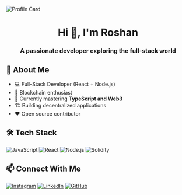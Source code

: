 ![Profile Card](https://cardivo.vercel.app/api?name=ROSHAN&description=Full-Stack%20Dev%20%7C%20Blockchain%20Enthusiast&image=https://avatars.githubusercontent.com/u/90826638?v=4&s=100&backgroundColor=%23ecf0f1&instagram=_roshan_p_r&github=roshanx0&pattern=leaf&colorPattern=%23eaeaea)

<h1 align="center">Hi 👋, I'm Roshan</h1>
<h3 align="center">A passionate developer exploring the full-stack world</h3>

## 🚀 About Me
- 💻 Full-Stack Developer (React + Node.js)
- 🔗 Blockchain enthusiast
- 🌱 Currently mastering **TypeScript and Web3**
- 🏗️ Building decentralized applications
- ❤️ Open source contributor

## 🛠 Tech Stack
![JavaScript](https://img.shields.io/badge/-JavaScript-F7DF1E?style=flat&logo=javascript&logoColor=black)
![React](https://img.shields.io/badge/-React-61DAFB?style=flat&logo=react&logoColor=black)
![Node.js](https://img.shields.io/badge/-Node.js-339933?style=flat&logo=node.js&logoColor=white)
![Solidity](https://img.shields.io/badge/-Solidity-363636?style=flat&logo=solidity&logoColor=white)

## 📫 Connect With Me
[![Instagram](https://img.shields.io/badge/Instagram-%23E4405F.svg?style=for-the-badge&logo=Instagram&logoColor=white)](https://instagram.com/_roshan_p_r)
[![LinkedIn](https://img.shields.io/badge/LinkedIn-%230077B5.svg?style=for-the-badge&logo=linkedin&logoColor=white)](https://linkedin.com/in/mroshanhehe)
[![GitHub](https://img.shields.io/badge/GitHub-%23121011.svg?style=for-the-badge&logo=github&logoColor=white)](https://github.com/roshanx0)

